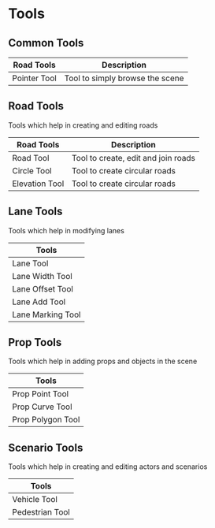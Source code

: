 # Tools

## Common Tools

| Road Tools       | Description                         			 |
| -----------------|-------------------------------------------------|
| Pointer Tool     | Tool to simply browse the scene                 |


## Road Tools

Tools which help in creating and editing roads

| Road Tools       | Description                         			 |
| -----------------|-------------------------------------------------|
| Road Tool        | Tool to create, edit and join roads             |
| Circle Tool      | Tool to create circular roads                   |
| Elevation Tool   | Tool to create circular roads                   |


## Lane Tools

Tools which help in modifying lanes

| Tools            | 
| -----------------|
| Lane Tool        | 
| Lane Width Tool  |
| Lane Offset Tool |
| Lane Add Tool    |
| Lane Marking Tool|


## Prop Tools

Tools which help in adding props and objects in the scene

| Tools            | 
| -----------------|
| Prop Point Tool  | 
| Prop Curve Tool  |
| Prop Polygon Tool |


## Scenario Tools

Tools which help in creating and editing actors and scenarios

| Tools            | 
| -----------------|
| Vehicle Tool     | 
| Pedestrian Tool  |
